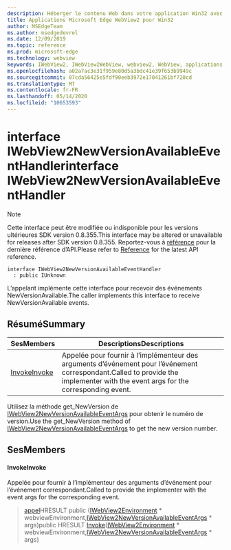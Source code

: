 ```yaml
---
description: Héberger le contenu Web dans votre application Win32 avec le contrôle Microsoft Edge WebView2
title: Applications Microsoft Edge WebView2 pour Win32
author: MSEdgeTeam
ms.author: msedgedevrel
ms.date: 12/09/2019
ms.topic: reference
ms.prod: microsoft-edge
ms.technology: webview
keywords: IWebView2, IWebView2WebView, webview2, WebView, applications Win32, Win32, Edge
ms.openlocfilehash: a02a7ac3e31f959e80d5a3bdc41e39f653b9949c
ms.sourcegitcommit: 07cda56425e5fdf90eeb3972e17041261bf720cd
ms.translationtype: MT
ms.contentlocale: fr-FR
ms.lasthandoff: 05/14/2020
ms.locfileid: "10653593"
---
```

# <span data-ttu-id="9a0cb-104">interface IWebView2NewVersionAvailableEventHandler</span><span class="sxs-lookup"><span data-stu-id="9a0cb-104">interface IWebView2NewVersionAvailableEventHandler</span></span> 

> [!NOTE]
> <span data-ttu-id="9a0cb-105">Cette interface peut être modifiée ou indisponible pour les versions ultérieures SDK version 0.8.355.</span><span class="sxs-lookup"><span data-stu-id="9a0cb-105">This interface may be altered or unavailable for releases after SDK version 0.8.355.</span></span> <span data-ttu-id="9a0cb-106">Reportez-vous à [référence](../../../webview2-api-reference.md) pour la dernière référence d’API.</span><span class="sxs-lookup"><span data-stu-id="9a0cb-106">Please refer to [Reference](../../../webview2-api-reference.md) for the latest API reference.</span></span>

```
interface IWebView2NewVersionAvailableEventHandler
  : public IUnknown
```

<span data-ttu-id="9a0cb-107">L’appelant implémente cette interface pour recevoir des événements NewVersionAvailable.</span><span class="sxs-lookup"><span data-stu-id="9a0cb-107">The caller implements this interface to receive NewVersionAvailable events.</span></span>

## <span data-ttu-id="9a0cb-108">Résumé</span><span class="sxs-lookup"><span data-stu-id="9a0cb-108">Summary</span></span>

 <span data-ttu-id="9a0cb-109">Ses</span><span class="sxs-lookup"><span data-stu-id="9a0cb-109">Members</span></span>                        | <span data-ttu-id="9a0cb-110">Descriptions</span><span class="sxs-lookup"><span data-stu-id="9a0cb-110">Descriptions</span></span>
--------------------------------|---------------------------------------------
[<span data-ttu-id="9a0cb-111">Invoke</span><span class="sxs-lookup"><span data-stu-id="9a0cb-111">Invoke</span></span>](#invoke) | <span data-ttu-id="9a0cb-112">Appelée pour fournir à l’implémenteur des arguments d’événement pour l’événement correspondant.</span><span class="sxs-lookup"><span data-stu-id="9a0cb-112">Called to provide the implementer with the event args for the corresponding event.</span></span>

<span data-ttu-id="9a0cb-113">Utilisez la méthode get_NewVersion de [IWebView2NewVersionAvailableEventArgs](IWebView2NewVersionAvailableEventArgs.md) pour obtenir le numéro de version.</span><span class="sxs-lookup"><span data-stu-id="9a0cb-113">Use the get_NewVersion method of [IWebView2NewVersionAvailableEventArgs](IWebView2NewVersionAvailableEventArgs.md) to get the new version number.</span></span>

## <span data-ttu-id="9a0cb-114">Ses</span><span class="sxs-lookup"><span data-stu-id="9a0cb-114">Members</span></span>

#### <span data-ttu-id="9a0cb-115">Invoke</span><span class="sxs-lookup"><span data-stu-id="9a0cb-115">Invoke</span></span> 

<span data-ttu-id="9a0cb-116">Appelée pour fournir à l’implémenteur des arguments d’événement pour l’événement correspondant.</span><span class="sxs-lookup"><span data-stu-id="9a0cb-116">Called to provide the implementer with the event args for the corresponding event.</span></span>

> <span data-ttu-id="9a0cb-117">[appel](#invoke)HRESULT public ([IWebView2Environment](IWebView2Environment.md) \* webviewEnvironment,[IWebView2NewVersionAvailableEventArgs](IWebView2NewVersionAvailableEventArgs.md) \* args)</span><span class="sxs-lookup"><span data-stu-id="9a0cb-117">public HRESULT [Invoke](#invoke)([IWebView2Environment](IWebView2Environment.md) \* webviewEnvironment,[IWebView2NewVersionAvailableEventArgs](IWebView2NewVersionAvailableEventArgs.md) \* args)</span></span>


